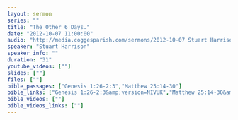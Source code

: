 ```yaml
---
layout: sermon
series: ""
title: "The Other 6 Days."
date: "2012-10-07 11:00:00"
audio: "http://media.coggesparish.com/sermons/2012-10-07 Stuart Harrison.mp3"
speaker: "Stuart Harrison"
speaker_info: ""
duration: "31"
youtube_videos: [""]
slides: [""]
files: [""]
bible_passages: ["Genesis 1:26-2:3","Matthew 25:14-30"]
bible_links: ["Genesis 1:26-2:3&amp;version=NIVUK","Matthew 25:14-30&amp;version=NIVUK"]
bible_videos: [""]
bible_videos_links: [""]
---
```

